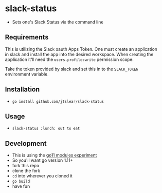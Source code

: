 # slack-status
* Sets one's Slack Status via the command line

## Requirements
This is utilizing the Slack oauth Apps Token.  One must create an application in
slack and install the app into the desired workspace.  When creating the
application it'll need the `users.profile:write` permission scope.

Take the token provided by slack and set this in to the `SLACK_TOKEN`
environment variable.

## Installation
* `go install github.com/jtslear/slack-status`

## Usage
* `slack-status :lunch: out to eat`

## Development
* This is using the [go11 modules experiment](https://github.com/golang/go/wiki/Modules#go-111-modules)
* So you'll want go version 1.11+
* fork this repo
* clone the fork
* `cd` into wherever you cloned it
* `go build`
* have fun
